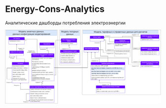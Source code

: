 # Energy-Cons-Analytics
Аналитические дашборды потребления электроэнергии

![alt text](DM_Ref_Anatytics_Dashboards.png)